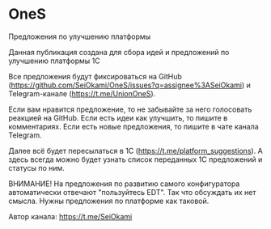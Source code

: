 # OneS
Предложения по улучшению платформы

Данная публикация создана для сбора идей и предложений по улучшению платформы 1С

Все предложения будут фиксироваться на GitHub (https://github.com/SeiOkami/OneS/issues?q=assignee%3ASeiOkami) и Telegram-канале (https://t.me/UnionOneS). 

Если вам нравится предложение, то не забывайте за него голосовать реакцией на GitHub.
Если есть идеи как улучшить, то пишите в комментариях.
Если есть новые предложения, то пишите в чате канала Telegram.

Далее всё будет пересылаться в 1С (https://t.me/platform_suggestions). 
А здесь всегда можно будет узнать список переданных 1С предложений и статусы по ним.

ВНИМАНИЕ! 
На предложения по развитию самого конфигуратора автоматически отвечают "пользуйтесь EDT". Так что обсуждать их нет смысла. Нужны предложения по платформе как таковой.

Автор канала: https://t.me/SeiOkami
